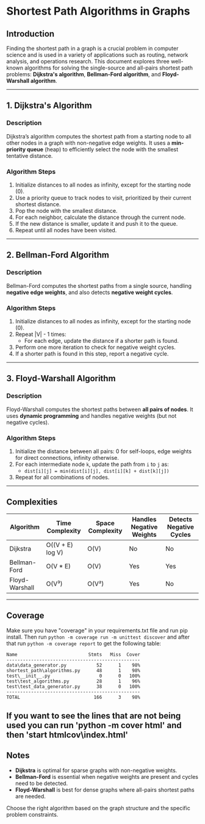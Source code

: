 # Shortest Path Algorithms in Graphs

## Introduction

Finding the shortest path in a graph is a crucial problem in computer science and is used in a variety of applications such as routing, network analysis, and operations research. This document explores three well-known algorithms for solving the single-source and all-pairs shortest path problems: **Dijkstra's algorithm**, **Bellman-Ford algorithm**, and **Floyd-Warshall algorithm**.

---

## 1. Dijkstra's Algorithm

### Description

Dijkstra’s algorithm computes the shortest path from a starting node to all other nodes in a graph with non-negative edge weights. It uses a **min-priority queue** (heap) to efficiently select the node with the smallest tentative distance.

### Algorithm Steps

1. Initialize distances to all nodes as infinity, except for the starting node (0).
2. Use a priority queue to track nodes to visit, prioritized by their current shortest distance.
3. Pop the node with the smallest distance.
4. For each neighbor, calculate the distance through the current node.
5. If the new distance is smaller, update it and push it to the queue.
6. Repeat until all nodes have been visited.

---

## 2. Bellman-Ford Algorithm

### Description

Bellman-Ford computes the shortest paths from a single source, handling **negative edge weights**, and also detects **negative weight cycles**.

### Algorithm Steps

1. Initialize distances to all nodes as infinity, except for the starting node (0).
2. Repeat |V| - 1 times:
   - For each edge, update the distance if a shorter path is found.
3. Perform one more iteration to check for negative weight cycles.
4. If a shorter path is found in this step, report a negative cycle.

---

## 3. Floyd-Warshall Algorithm

### Description

Floyd-Warshall computes the shortest paths between **all pairs of nodes**. It uses **dynamic programming** and handles negative weights (but not negative cycles).

### Algorithm Steps

1. Initialize the distance between all pairs: 0 for self-loops, edge weights for direct connections, infinity otherwise.
2. For each intermediate node `k`, update the path from `i` to `j` as:
   - `dist[i][j] = min(dist[i][j], dist[i][k] + dist[k][j])`
3. Repeat for all combinations of nodes.

---

## Complexities

| Algorithm         | Time Complexity | Space Complexity | Handles Negative Weights | Detects Negative Cycles |
|------------------|------------------|-------------------|---------------------------|--------------------------|
| Dijkstra          | O((V + E) log V) | O(V)              | No                        | No                       |
| Bellman-Ford      | O(V * E)         | O(V)              | Yes                       | Yes                      |
| Floyd-Warshall    | O(V³)            | O(V²)             | Yes                       | No                       |

---
## Coverage

Make sure you have "coverage" in your requirements.txt file and run pip install. Then run `python -m coverage run -m unittest discover` and after that run `python -m coverage report` to get the following table:
```
Name                          Stmts   Miss  Cover
-------------------------------------------------
data\data_generator.py           52      1    98%
shortest_path\algorithms.py      48      1    98%
test\__init__.py                  0      0   100%
test\test_algorithms.py          28      1    96%
test\test_data_generator.py      38      0   100%
-------------------------------------------------
TOTAL                           166      3    98%

```

If you want to see the lines that are not being used you can run 'python -m cover html' and then 'start htmlcov\index.html'
---
## Notes

- **Dijkstra** is optimal for sparse graphs with non-negative weights.
- **Bellman-Ford** is essential when negative weights are present and cycles need to be detected.
- **Floyd-Warshall** is best for dense graphs where all-pairs shortest paths are needed.

Choose the right algorithm based on the graph structure and the specific problem constraints.
